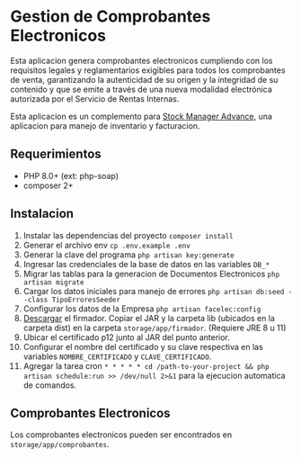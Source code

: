 # Gestion de Comprobantes Electronicos

Esta aplicacion genera comprobantes electronicos cumpliendo con los requisitos legales
y reglamentarios exigibles para todos los comprobantes de venta, garantizando la
autenticidad de su origen y la integridad de su contenido y que se emite a través de
una nueva modalidad electrónica autorizada por el Servicio de Rentas Internas.

Esta aplicacion es un complemento para [Stock Manager Advance](https://tecdiary.net/products/stock-manager-advance-with-all-modules), una aplicacion para manejo de inventario y facturacion.

## Requerimientos

* PHP 8.0+ (ext: php-soap)
* composer 2+

## Instalacion

1. Instalar las dependencias del proyecto `composer install`
1. Generar el archivo env `cp .env.example .env`
1. Generar la clave del programa `php artisan key:generate`
1. Ingresar las credenciales de la base de datos en las variables `DB_*`
1. Migrar las tablas para la generacion de Documentos Electronicos `php artisan migrate`
1. Cargar los datos iniciales para manejo de errores `php artisan db:seed --class TipoErroresSeeder`
1. Configurar los datos de la Empresa `php artisan facelec:config`
1. [Descargar](https://github.com/jordiicabrera/FirmaSriJava) el firmador. Copiar el JAR y la carpeta lib (ubicados en la carpeta dist) en la carpeta `storage/app/firmador`. (Requiere JRE 8 u 11)
1. Ubicar el certificado p12 junto al JAR del punto anterior.
1. Configurar el nombre del certificado y su clave respectiva en las variables `NOMBRE_CERTIFICADO` y `CLAVE_CERTIFICADO`.
1. Agregar la tarea cron `* * * * * cd /path-to-your-project && php artisan schedule:run >> /dev/null 2>&1` para la ejecucion automatica de comandos.

## Comprobantes Electronicos
Los comprobantes electronicos pueden ser encontrados en `storage/app/comprobantes`.
